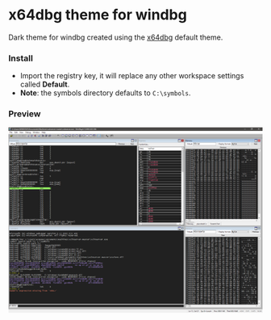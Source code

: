 # x64dbg theme for windbg
Dark theme for windbg created using the [x64dbg](https://x64dbg.com/) default theme.
### Install

- Import the registry key, it will replace any other workspace settings called **Default**.
- **Note**: the symbols directory defaults to `C:\symbols`.

### Preview
![Screen](https://github.com/XORMANCER/x64dbg-theme-for-WinDBG/blob/main/screenshot.PNG)
